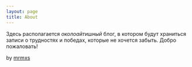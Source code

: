 ```yaml
---
layout: page
title: About
---
```


Здесь располагается *околоайтишный* блог, в котором будут храниться записи о трудностях и победах, которые не хочется забыть.
Добро пожаловать!

by [mrmxs](https://github.com/mrmxs)

